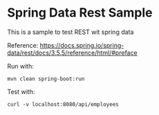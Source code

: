 # Spring Data Rest Sample

This is a sample to test REST wit spring data 

Reference: https://docs.spring.io/spring-data/rest/docs/3.5.5/reference/html/#preface

Run with: 
~~~
mvn clean spring-boot:run
~~~

Test with:
~~~
curl -v localhost:8080/api/employees
~~~